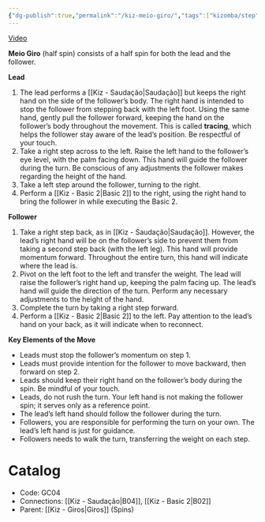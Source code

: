 ```yaml
---
{"dg-publish":true,"permalink":"/kiz-meio-giro/","tags":["kizomba/step"],"created":"2024-10-02T11:55:05.126-04:00","updated":"2025-01-28T12:16:46.277-05:00"}
---
```



[Video](https://youtu.be/sBbftDBCZG4)

**Meio Giro** (half spin) consists of a half spin for both the lead and the follower.

**Lead**
1. The lead performs a [[Kiz - Saudação\|Saudação]] but keeps the right hand on the side of the follower’s body. The right hand is intended to stop the follower from stepping back with the left foot. Using the same hand, gently pull the follower forward, keeping the hand on the follower’s body throughout the movement. This is called **tracing**, which helps the follower stay aware of the lead’s position. Be respectful of your touch.
2. Take a right step across to the left. Raise the left hand to the follower’s eye level, with the palm facing down. This hand will guide the follower during the turn. Be conscious of any adjustments the follower makes regarding the height of the hand.
3. Take a left step around the follower, turning to the right.
4. Perform a [[Kiz - Basic 2\|Basic 2]] to the right, using the right hand to bring the follower in while executing the Basic 2.

**Follower**
1. Take a right step back, as in [[Kiz - Saudação\|Saudação]]. However, the lead’s right hand will be on the follower’s side to prevent them from taking a second step back (with the left leg). This hand will provide momentum forward. Throughout the entire turn, this hand will indicate where the lead is.
2. Pivot on the left foot to the left and transfer the weight. The lead will raise the follower’s right hand up, keeping the palm facing up. The lead’s hand will guide the direction of the turn. Perform any necessary adjustments to the height of the hand.
3. Complete the turn by taking a right step forward.
4. Perform a [[Kiz - Basic 2\|Basic 2]] to the left. Pay attention to the lead’s hand on your back, as it will indicate when to reconnect.

**Key Elements of the Move**
- Leads must stop the follower’s momentum on step 1.
- Leads must provide intention for the follower to move backward, then forward on step 2.
- Leads should keep their right hand on the follower’s body during the spin. Be mindful of your touch.
- Leads, do not rush the turn. Your left hand is not making the follower spin; it serves only as a reference point.
- The lead’s left hand should follow the follower during the turn.
- Followers, you are responsible for performing the turn on your own. The lead’s left hand is just for guidance.
- Followers needs to walk the turn, transferring the weight on each step.

# Catalog

- Code: GC04
- Connections: [[Kiz - Saudação\|B04]], [[Kiz - Basic 2\|B02]]
- Parent: [[Kiz - Giros\|Giros]] (Spins)
